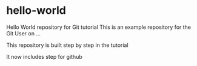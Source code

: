 # hello-world
Hello World repository for Git tutorial
This is an example repository for the Git User on ...

This repository is built step by step in the tutorial

It now includes step for github
